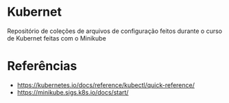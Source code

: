 # Kubernet
Repositório de coleções de arquivos de configuração feitos durante o curso de Kubernet feitas com o Minikube

# Referências
- https://kubernetes.io/docs/reference/kubectl/quick-reference/
- https://minikube.sigs.k8s.io/docs/start/

